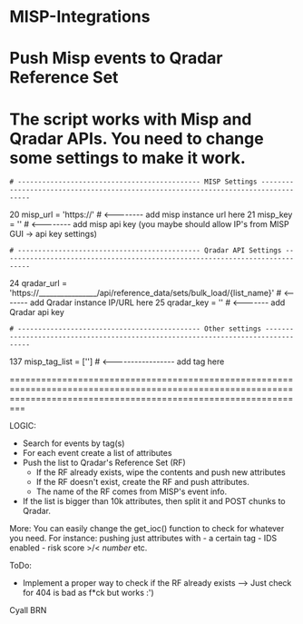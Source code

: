 # MISP-Integrations

# Push Misp events to Qradar Reference Set

The script works with Misp and Qradar APIs. You need to change some settings to make it work. 
=====================================================================================================================================================================

    # --------------------------------------------- MISP Settings -----------------------------------------------------------------------------------

20  misp_url = 'https://'    # <-------- add misp instance url here
21  misp_key = ''            # <-------- add misp api key (you maybe should allow IP's from MISP GUI -> api key settings)

    # --------------------------------------------- Qradar API Settings -----------------------------------------------------------------------------

24  qradar_url = 'https://________________/api/reference_data/sets/bulk_load/{list_name}' # <------- add Qradar instance IP/URL here
25  qradar_key = ''                                                                       # <------- add Qradar api key

    # --------------------------------------------- Other settings ----------------------------------------------------------------------------------
137  misp_tag_list = [''] # <----------------- add tag here 

=====================================================================================================================================================================

LOGIC: 
- Search for events by tag(s)
- For each event create a list of attributes
- Push the list to Qradar's Reference Set (RF)
  - If the RF already exists, wipe the contents and push new attributes
  - If the RF doesn't exist, create the RF and push attributes.
  - The name of the RF comes from MISP's event info.
- If the list is bigger than 10k attributes, then split it and POST chunks to Qradar.

More:
You can easily change the get_ioc() function to check for whatever you need. For instance: pushing just attributes with - a certain tag - IDS enabled - risk score >/< *number* etc. 

ToDo:
- Implement a proper way to check if the RF already exists --> Just check for 404 is bad as f*ck but works :')

Cyall BRN

